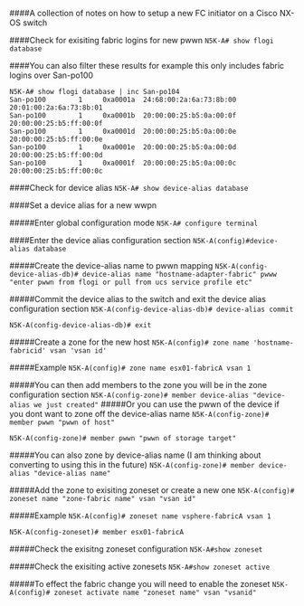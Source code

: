 ####A collection of notes on how to setup a new FC initiator on a Cisco NX-OS switch


####Check for exisiting fabric logins for new pwwn
`N5K-A# show flogi database`


####You can also filter these results for example this only includes fabric logins over San-po100


```
N5K-A# show flogi database | inc San-po104
San-po100        1     0xa0001a  24:68:00:2a:6a:73:8b:00 20:01:00:2a:6a:73:8b:01
San-po100        1     0xa0001b  20:00:00:25:b5:0a:00:0f 20:00:00:25:b5:ff:00:0f
San-po100        1     0xa0001d  20:00:00:25:b5:0a:00:0e 20:00:00:25:b5:ff:00:0e
San-po100        1     0xa0001e  20:00:00:25:b5:0a:00:0d 20:00:00:25:b5:ff:00:0d
San-po100        1     0xa0001f  20:00:00:25:b5:0a:00:0c 20:00:00:25:b5:ff:00:0c
```


####Check for device alias
`N5K-A# show device-alias database`

####Set a device alias for a new wwpn

#####Enter global configuration mode
`N5K-A# configure terminal`

####Enter the device alias configuration section
`N5K-A(config)#device-alias database`

#####Create the device-alias name to pwwn mapping
`N5K-A(config-device-alias-db)# device-alias name "hostname-adapter-fabric" pwww "enter pwwn from flogi or pull from ucs service profile etc"`

#####Commit the device alias to the switch and exit the device alias configuration section
`N5K-A(config-device-alias-db)# device-alias commit`

`N5K-A(config-device-alias-db)# exit`

#####Create a zone for the new host
`N5K-A(config)# zone name 'hostname-fabricid' vsan 'vsan id'`


#####Example
`N5K-A(config)# zone name esx01-fabricA vsan 1`

#####You can then add members to the zone you will be in the zone configuration section
`N5K-A(config-zone)# member device-alias "device-alias we just created"`
#####Or you can use the pwwn of the device if you dont want to zone off the device-alias name
`N5K-A(config-zone)# member pwwn "pwwn of host"`

`N5K-A(config-zone)# member pwwn "pwwn of storage target"`


#####You can also zone by device-alias name (I am thinking about converting to using this in the future)
`N5K-A(config-zone)# member device-alias "device-alias name"`

#####Add the zone to exisiting zoneset or create a new one
`N5K-A(config)# zoneset name "zone-fabric name" vsan "vsan id"`

#####Example
`N5K-A(config)# zoneset name vsphere-fabricA vsan 1`

`N5K-A(config-zoneset)# member esx01-fabricA`

#####Check the exisitng zoneset configuration
`N5K-A#show zoneset`

#####Check the exisiting active zonesets
`N5K-A#show zoneset active`

#####To effect the fabric change you will need to enable the zoneset
`N5K-A(config)# zoneset activate name "zoneset name" vsan "vsanid"`

